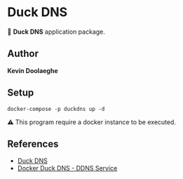 # Duck DNS

:triangular_flag_on_post: **Duck DNS** application package.

## Author

**Kevin Doolaeghe**

## Setup
```
docker-compose -p duckdns up -d
```

:warning: This program require a docker instance to be executed.

## References

* [Duck DNS](https://www.duckdns.org/)
* [Docker Duck DNS - DDNS Service](https://hub.docker.com/r/linuxserver/duckdns)
